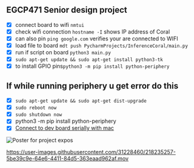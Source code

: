 ## EGCP471 Senior design project

- [x] connect board to wifi `nmtui`
- [x] check wifi connection `hostname -I` shows IP address of Coral
- [x] can also pin `ping google.com` verifies your are connected to WIFI
- [x] load file to board `mdt push PycharmProjects/InferenceCoral/main.py`
- [x] run if script on board `python3 main.py`
- [x] `sudo apt-get update && sudo apt-get install python3-tk`
- [x] to install GPIO pins`python3 -m pip install python-periphery`

## If while running periphery u get error do this

- [x] `sudo apt-get update && sudo apt-get dist-upgrade`
- [x] `sudo reboot now`
- [x] `sudo shutdown now`
- [x] python3 -m pip install python-periphery
- [x] [Connect to dev board serially with mac](https://coral.ai/docs/dev-board/serial-console/#connect-with-macos)

![Poster for project expos](https://github.com/jge162/471-SeniorDesign/blob/main/Poster.png?raw=true)

https://user-images.githubusercontent.com/31228460/218235257-5be39c9e-64e6-4411-84d5-363eaad962af.mov


